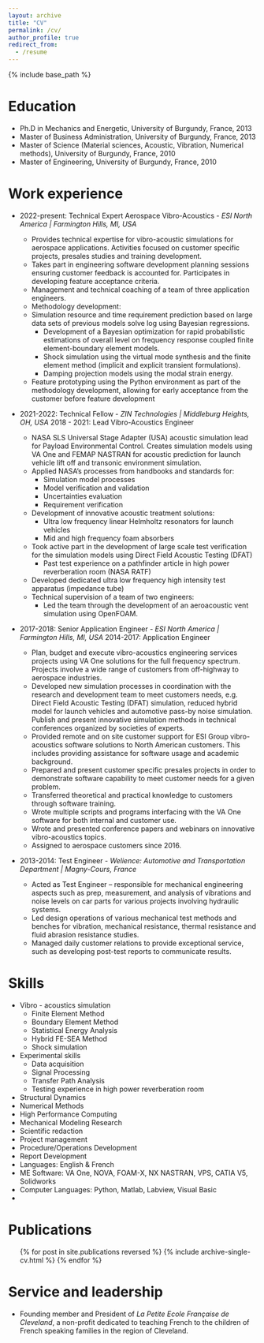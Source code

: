```yaml
---
layout: archive
title: "CV"
permalink: /cv/
author_profile: true
redirect_from:
  - /resume
---
```


{% include base_path %}

Education
======
* Ph.D in Mechanics and Energetic, University of Burgundy, France, 2013
* Master of Business Administration, University of Burgundy, France, 2013
* Master of Science (Material sciences, Acoustic, Vibration, Numerical methods), University of Burgundy, France, 2010
* Master of Engineering, University of Burgundy, France, 2010

Work experience
======
* 2022-present: Technical Expert Aerospace Vibro-Acoustics - <i>ESI North America | Farmington Hills, MI, USA</i>
  * Provides technical expertise for vibro-acoustic simulations for aerospace applications. Activities focused on customer specific projects, presales studies and training development.
  * Takes part in engineering software development planning sessions ensuring customer feedback is accounted for. Participates in developing feature acceptance criteria.
  * Management and technical coaching of a team of three application engineers.
  * Methodology development:
  * Simulation resource and time requirement prediction based on large data sets of previous models solve log using Bayesian regressions.
    * Development of a Bayesian optimization for rapid probabilistic estimations of overall level on frequency response coupled finite element-boundary element models.
    * Shock simulation using the virtual mode synthesis and the finite element method (implicit and explicit transient formulations).
    * Damping projection models using the modal strain energy.
  * Feature prototyping using the Python environment as part of the methodology development, allowing for early acceptance from the customer before feature development

* 2021-2022: Technical Fellow - <i>ZIN Technologies | Middleburg Heights, OH, USA</i>
  2018 - 2021: Lead Vibro-Acoustics Engineer
  * NASA SLS Universal Stage Adapter (USA) acoustic simulation lead for Payload Environmental Control. Creates simulation models using VA One and FEMAP NASTRAN for acoustic prediction for launch vehicle lift off and transonic environment simulation.
  * Applied NASA’s processes from handbooks and standards for:
    * Simulation model processes
    * Model verification and validation
    * Uncertainties evaluation
    * Requirement verification
  * Development of innovative acoustic treatment solutions:
    * Ultra low frequency linear Helmholtz resonators for launch vehicles
    * Mid and high frequency foam absorbers
  * Took active part in the development of large scale test verification for the simulation models using Direct Field Acoustic Testing (DFAT)
    * Past test experience on a pathfinder article in high power reverberation room (NASA RATF)
  * Developed dedicated ultra low frequency high intensity test apparatus (impedance tube)
  * Technical supervision of a team of two engineers:
    * Led the team through the development of an aeroacoustic vent simulation using OpenFOAM.

* 2017-2018: Senior Application Engineer - <i>ESI North America | Farmington Hills, MI, USA</i>
  2014-2017: Application Engineer	
  * Plan, budget and execute vibro-acoustics engineering services projects using VA One solutions for the full frequency spectrum. Projects involve a wide range of customers from off-highway to aerospace industries.
  * Developed new simulation processes in coordination with the research and development team to meet customers needs, e.g. Direct Field Acoustic Testing (DFAT) simulation, reduced hybrid model for launch   vehicles and automotive pass-by noise simulation. Publish and present innovative simulation methods in technical conferences organized by societies of experts.
  * Provided remote and on site customer support for ESI Group vibro-acoustics software solutions to North American customers. This includes providing assistance for software usage and academic background.
  * Prepared and present customer specific presales projects in order to demonstrate software capability to meet customer needs for a given problem.
  * Transferred theoretical and practical knowledge to customers through software training.
  * Wrote multiple scripts and programs interfacing with the VA One software for both internal and customer use.
  * Wrote and presented conference papers and webinars on innovative vibro-acoustics topics.
  * Assigned to aerospace customers since 2016.
 
* 2013-2014: Test Engineer	- <i>Welience: Automotive and Transportation Department | Magny-Cours, France</i>
  * Acted as Test Engineer – responsible for mechanical engineering aspects such as prep, measurement, and analysis of vibrations and noise levels on car parts for various projects involving hydraulic systems. 
  * Led design operations of various mechanical test methods and benches for vibration, mechanical resistance, thermal resistance and fluid abrasion resistance studies. 
  * Managed daily customer relations to provide exceptional service, such as developing post-test reports to communicate results. 

  
Skills
======
* Vibro - acoustics simulation 
  * Finite Element Method
  * Boundary Element Method
  * Statistical Energy Analysis
  * Hybrid FE-SEA Method
  * Shock simulation
* Experimental skills
  * Data acquisition
  * Signal Processing
  * Transfer Path Analysis
  * Testing experience in high power reverberation room
* Structural Dynamics 
* Numerical Methods
* High Performance Computing
* Mechanical Modeling Research
* Scientific redaction
* Project management
* Procedure/Operations Development
* Report Development
* Languages: English & French
* ME Software: VA One, NOVA, FOAM-X, NX NASTRAN, VPS, CATIA V5, Solidworks
* Computer Languages: Python, Matlab, Labview, Visual Basic
* 
Publications
======
  <ul>{% for post in site.publications reversed %}
    {% include archive-single-cv.html %}
  {% endfor %}</ul>
  
Service and leadership
======
* Founding member and President of <i>La Petite Ecole Française de Cleveland</i>, a non-profit dedicated to teaching French to the children of French speaking families in the region of Cleveland.
